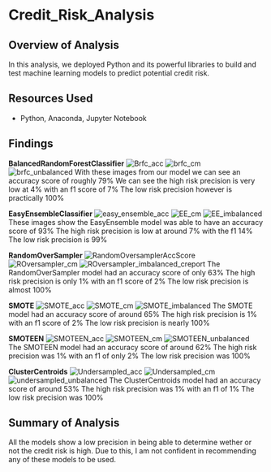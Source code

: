 # Credit_Risk_Analysis
## Overview of Analysis
In this analysis, we deployed Python and its powerful libraries to build and test machine learning models to predict potential credit risk.
## Resources Used
- Python, Anaconda, Jupyter Notebook
## Findings
**BalancedRandomForestClassifier**
![Brfc_acc](https://user-images.githubusercontent.com/102084269/185446690-7b99cd24-d9db-4732-b33d-f217691d129d.PNG)
![brfc_cm](https://user-images.githubusercontent.com/102084269/185446702-a37992c9-e30f-4aee-a067-32d648d303ba.PNG)
![brfc_unbalanced](https://user-images.githubusercontent.com/102084269/185446708-435bf9db-e276-4998-9857-d60313a819b6.PNG)
With these images from our model we can see an accuracy score of roughly 79%
We can see the high risk precision is very low at 4% with an f1 score of 7%
The low risk precision however is practically 100%

**EasyEnsembleClassifier**
![easy_ensemble_acc](https://user-images.githubusercontent.com/102084269/185447295-05e3d746-078f-41dd-af67-2137eff772ab.PNG)
![EE_cm](https://user-images.githubusercontent.com/102084269/185447299-51b4c4bc-1714-42b7-84cc-df2b2489565b.PNG)
![EE_imbalanced](https://user-images.githubusercontent.com/102084269/185447305-094f4e1e-ec6b-48d7-959e-367b09d9eca4.PNG)
These images show the EasyEnsemble model was able to have an accuracy score of 93%
The high risk precision is low at around 7% with the f1 14%
The low risk precision is 99%

**RandomOverSampler**
![RandomOversamplerAccScore](https://user-images.githubusercontent.com/102084269/185447759-19f7ca10-180b-4326-b60d-02950139dfd5.PNG)
![ROversampler_cm](https://user-images.githubusercontent.com/102084269/185447776-aeb018e9-82a1-4111-afea-5ef953180e33.PNG)
![ROversampler_imbalanced_creport](https://user-images.githubusercontent.com/102084269/185447781-0866a684-b024-4fcd-8b6f-428ff441c8ad.PNG)
The RandomOverSampler model had an accuracy score of only 63%
The high risk precision is only 1% with an f1 score of 2%
The low risk precision is almost 100%

**SMOTE**
![SMOTE_acc](https://user-images.githubusercontent.com/102084269/185448099-9bfbd5e9-faba-47eb-889e-31835ecbc76a.PNG)
![SMOTE_cm](https://user-images.githubusercontent.com/102084269/185448116-b62079bf-12d3-4c69-b773-9aba8485b10e.PNG)
![SMOTE_imbalanced](https://user-images.githubusercontent.com/102084269/185448124-4bb300fe-12de-4eb0-8972-e00f6dd32010.PNG)
The SMOTE model had an accuracy score of around 65%
The high risk precision is 1% with an f1 score of 2%
The low risk precision is nearly 100%

**SMOTEEN**
![SMOTEEN_acc](https://user-images.githubusercontent.com/102084269/185448400-e85d1693-3adf-4aef-bb9e-ff3cbcaf3cbe.PNG)
![SMOTEEN_cm](https://user-images.githubusercontent.com/102084269/185448432-0549c045-2164-421c-b869-e168e2c5f523.PNG)
![SMOTEEN_unbalanced](https://user-images.githubusercontent.com/102084269/185448456-ab0fd389-bb4f-452b-8fdd-e7a99b614755.PNG)
The SMOTEEN model had an accuracy score of around 62%
The high risk precision was 1% with an f1 of only 2%
The low risk precision was 100%

**ClusterCentroids**
![Undersampled_acc](https://user-images.githubusercontent.com/102084269/185448814-85ebe437-b602-4f11-a148-7cdb505fce96.PNG)
![Undersampled_cm](https://user-images.githubusercontent.com/102084269/185448836-6fa76821-7fb1-443a-89a0-29935ccd9fa1.PNG)
![undersampled_unbalanced](https://user-images.githubusercontent.com/102084269/185448850-883f65eb-ba7e-43b7-b3d2-bd5100ff60a5.PNG)
The ClusterCentroids model had an accuracy score of around 53%
The high risk precision was 1% with an f1 of 1%
The low risk precision was 100%

## Summary of Analysis
All the models show a low precision in being able to determine wether or not the credit risk is high.
Due to this, I am not confident in recommending any of these models to be used.

